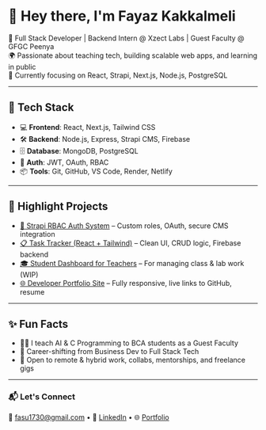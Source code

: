 # 👋 Hey there, I'm Fayaz Kakkalmeli

🎯 Full Stack Developer | Backend Intern @ Xzect Labs | Guest Faculty @ GFGC Peenya  
🌍 Passionate about teaching tech, building scalable web apps, and learning in public  
📌 Currently focusing on React, Strapi, Next.js, Node.js, PostgreSQL

---

## 🔧 Tech Stack
- 💻 **Frontend**: React, Next.js, Tailwind CSS
- 🛠️ **Backend**: Node.js, Express, Strapi CMS, Firebase
- 🗄️ **Database**: MongoDB, PostgreSQL
- 🔐 **Auth**: JWT, OAuth, RBAC
- 📦 **Tools**: Git, GitHub, VS Code, Render, Netlify

---

## 📁 Highlight Projects
- [🔐 Strapi RBAC Auth System](#) – Custom roles, OAuth, secure CMS integration
- [📋 Task Tracker (React + Tailwind)](#) – Clean UI, CRUD logic, Firebase backend
- [🎓 Student Dashboard for Teachers](#) – For managing class & lab work (WIP)
- [🌐 Developer Portfolio Site](#) – Fully responsive, live links to GitHub, resume

---

## ✨ Fun Facts
- 👨‍🏫 I teach AI & C Programming to BCA students as a Guest Faculty
- 🔄 Career-shifting from Business Dev to Full Stack Tech
- 🤝 Open to remote & hybrid work, collabs, mentorships, and freelance gigs

---

### 📬 Let's Connect  
📧 fasu1730@gmail.com • 🔗 [LinkedIn](https://linkedin.com/in/fayazlk) • 🌐 [Portfolio](https://shorturl.at/4TiHF)
